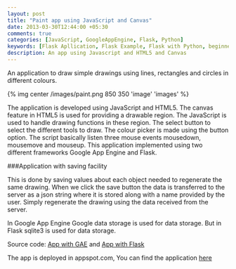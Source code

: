 ```yaml
---
layout: post
title: "Paint app using JavaScript and Canvas"
date: 2013-03-30T12:44:00 +05:30
comments: true
categories: [JavaScript, GoogleAppEngine, Flask, Python]
keywords: [Flask Apllication, Flask Example, Flask with Python, beginner Flask example, Python flask introduction, flask example, introduction to flask, beginner guide to Flask, flask with example]
description: An app using Javascript and HTML5 and Canvas 
---
```

An application to draw simple drawings using lines, rectangles and circles in different colours. 

{% img center /images/paint.png 850 350 'image' 'images' %}

The application is developed using JavaScript and HTML5. The canvas feature in HTML5 is used for providing a drawable region. The JavaScript is used to handle drawing functions in these region. The select button to select the different tools to draw. The colour picker is made using the button option. The script basically listen three mouse events mousedown, mousemove and mouseup. This application implemented using two different frameworks Google App Engine and Flask.

###Application with saving facility 

This is done by saving values about each object needed to regenerate the same drawing. When we click the save button the data is transferred to the server as a json string where it is stored along with a name provided by the user. Simply regenerate the drawing using the data received from the server.

In Google App Engine Google data storage is used for data storage. But in Flask sqlite3 is used for data storage. 

Source code: [App with GAE](https://github.com/prabeesh/Paintapp-Javascript-Canvas-GAE) and [App with Flask](https://github.com/prabeesh/Paintapp-Javascript-Canvas-Flask)

The app is deployed in appspot.com, You can find the application [here](http://prabs-paint.appspot.com/)
